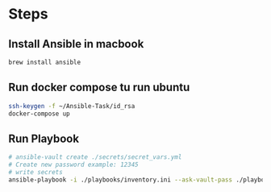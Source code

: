 # Steps

## Install Ansible in macbook

```bash
brew install ansible
```

## Run docker compose tu run ubuntu

```bash
ssh-keygen -f ~/Ansible-Task/id_rsa
docker-compose up
```

## Run Playbook

```bash
# ansible-vault create ./secrets/secret_vars.yml
# Create new password example: 12345
# write secrets
ansible-playbook -i ./playbooks/inventory.ini --ask-vault-pass ./playbooks/playbook.yml
```
